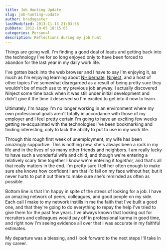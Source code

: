 ```yaml
---
title: Job Hunting Update
slug: job-hunting-update
author: bradygaster
lastModified: 2013-11-13 21:03:58
pubDate: 2012-10-05 18:15:05
categories: Personal
description: Reflections during my job hunt
---
```


<p>Things are going well. I&apos;m finding a good deal of leads and getting back into the technology I&apos;ve for so long enjoyed only to have been forced to abandon for the last year in my daily work life.</p>
<p>I&apos;ve gotten back into the web browser and I have to say I&apos;m enjoying it, as much as I&apos;m enjoying learning about
  <a href="http://www.hibernate.org/343.html" title="NHibernate">NHibernate</a>,
  <a href="http://ninject.org/" title="Ninject">Ninject</a>, and a host of other topics I&apos;ve somewhat disregarded as a result of being pretty sure they wouldn&apos;t be of much use to my previous job anyway. I actually discovered Ninject some time back when it was still under initial development and didn&apos;t
  give it the time it deserved so I&apos;m excited to get into it now to learn.</p>
<p>Ultimately, I&apos;m happy I&apos;m no longer working in an environment where my own professional goals aren&apos;t totally in accordance with those of my employer and I feel pretty certain I&apos;m going to have an exciting few weeks getting re-acquainted with the technologies
  I&apos;ve been bookmarking and finding interesting, only to lack the ability to put to use in my work life.</p>
<p>Through this rough first week of unemployment, my wife has been amazingly supportive. This is nothing new, she&apos;s always been a rock in my life and in the lives of so many other friends and neighbors. I am really lucky to have such a wonderful wife and
  child, and though we&apos;re entering a relatively scary time together I know we&apos;re entering it <em>together, </em> and that&apos;s all that really matters in the end. I&apos;m pretty sure I tell her often enough to make sure she knows how confident I am that I&apos;d fall
  on my face without her, but it never hurts to put it out there to make sure she&apos;s reminded as often as possible.&#xA0;</p>
<p>Bottom line is that I&apos;m happy in spite of the stress of looking for a job. I have an amazing network of peers, colleagues, and good people on my side. Each call I make to my network instills in me the faith that I&apos;ve built a good one, and that they&apos;re
  going to do everything to repay the help I&apos;ve tried to give them for the past few years. I&apos;ve always known that looking out for recruiters and colleagues would pay off in professional karma in good time, and right now I&apos;m seeing evidence all over that
  I was accurate in my faithful estimates.</p>
<p>My departure was a blessing, and I look forward to the next steps I&apos;ll take in my career.&#xA0;</p>
